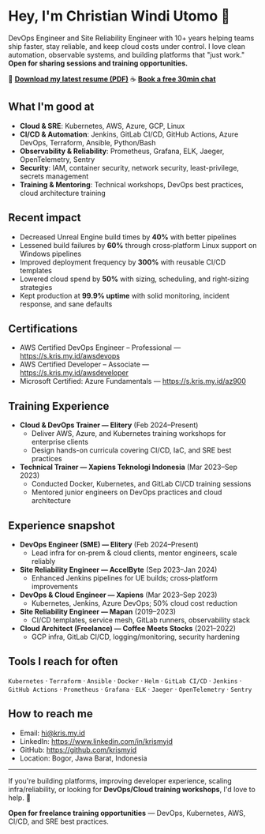 # Hey, I'm Christian Windi Utomo 👋

DevOps Engineer and Site Reliability Engineer with 10+ years helping teams ship faster, stay reliable, and keep cloud costs under control. I love clean automation, observable systems, and building platforms that "just work." **Open for sharing sessions and training opportunities.**

📄 **[Download my latest resume (PDF)](https://github.com/krismyid/resume/releases/latest/download/resume.pdf)** 
☕ **[Book a free 30min chat](https://calendly.com/krismyid/30min)**

## What I'm good at
- **Cloud & SRE**: Kubernetes, AWS, Azure, GCP, Linux
- **CI/CD & Automation**: Jenkins, GitLab CI/CD, GitHub Actions, Azure DevOps, Terraform, Ansible, Python/Bash
- **Observability & Reliability**: Prometheus, Grafana, ELK, Jaeger, OpenTelemetry, Sentry
- **Security**: IAM, container security, network security, least-privilege, secrets management
- **Training & Mentoring**: Technical workshops, DevOps best practices, cloud architecture training

## Recent impact
- Decreased Unreal Engine build times by **40%** with better pipelines
- Lessened build failures by **60%** through cross‑platform Linux support on Windows pipelines
- Improved deployment frequency by **300%** with reusable CI/CD templates
- Lowered cloud spend by **50%** with sizing, scheduling, and right‑sizing strategies
- Kept production at **99.9% uptime** with solid monitoring, incident response, and sane defaults

## Certifications
- AWS Certified DevOps Engineer – Professional — https://s.kris.my.id/awsdevops
- AWS Certified Developer – Associate — https://s.kris.my.id/awsdeveloper
- Microsoft Certified: Azure Fundamentals — https://s.kris.my.id/az900

## Training Experience
- **Cloud & DevOps Trainer — Elitery** (Feb 2024–Present)
  - Deliver AWS, Azure, and Kubernetes training workshops for enterprise clients
  - Design hands-on curricula covering CI/CD, IaC, and SRE best practices
- **Technical Trainer — Xapiens Teknologi Indonesia** (Mar 2023–Sep 2023)
  - Conducted Docker, Kubernetes, and GitLab CI/CD training sessions
  - Mentored junior engineers on DevOps practices and cloud architecture

## Experience snapshot
- **DevOps Engineer (SME) — Elitery** (Feb 2024–Present)
  - Lead infra for on‑prem & cloud clients, mentor engineers, scale reliably
- **Site Reliability Engineer — AccelByte** (Sep 2023–Jan 2024)
  - Enhanced Jenkins pipelines for UE builds; cross‑platform improvements
- **DevOps & Cloud Engineer — Xapiens** (Mar 2023–Sep 2023)
  - Kubernetes, Jenkins, Azure DevOps; 50% cloud cost reduction
- **Site Reliability Engineer — Mapan** (2019–2023)
  - CI/CD templates, service mesh, GitLab runners, observability stack
- **Cloud Architect (Freelance) — Coffee Meets Stocks** (2021–2022)
  - GCP infra, GitLab CI/CD, logging/monitoring, security hardening

## Tools I reach for often
`Kubernetes` · `Terraform` · `Ansible` · `Docker` · `Helm` · `GitLab CI/CD` · `Jenkins` · `GitHub Actions` · `Prometheus` · `Grafana` · `ELK` · `Jaeger` · `OpenTelemetry` · `Sentry`

## How to reach me
- Email: hi@kris.my.id
- LinkedIn: https://www.linkedin.com/in/krismyid
- GitHub: https://github.com/krismyid
- Location: Bogor, Jawa Barat, Indonesia

---
If you're building platforms, improving developer experience, scaling infra/reliability, or looking for **DevOps/Cloud training workshops**, I'd love to help. 🚀

**Open for freelance training opportunities** — DevOps, Kubernetes, AWS, CI/CD, and SRE best practices.